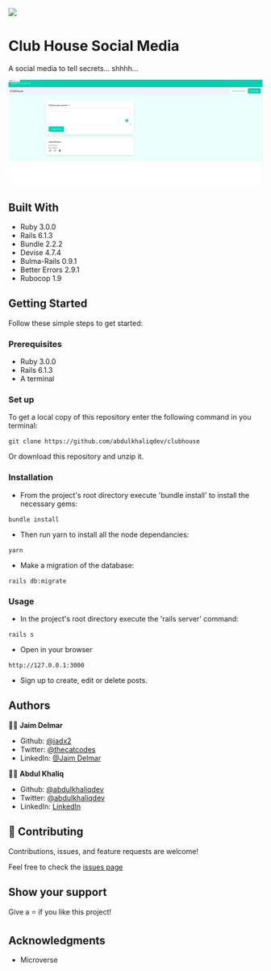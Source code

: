 ![](https://img.shields.io/badge/Microverse-blueviolet)

# Club House Social Media

A social media to tell secrets... shhhh...

![screenshot](./capture.png)

## Built With

- Ruby 3.0.0
- Rails 6.1.3
- Bundle 2.2.2
- Devise 4.7.4
- Bulma-Rails 0.9.1
- Better Errors 2.9.1
- Rubocop 1.9

## Getting Started

Follow these simple steps to get started:

### Prerequisites

- Ruby 3.0.0
- Rails 6.1.3
- A terminal

### Set up

To get a local copy of this repository enter the following command in you terminal:

```
git clone https://github.com/abdulkhaliqdev/clubhouse
```

Or download this repository and unzip it.

### Installation

- From the project's root directory execute 'bundle install' to install the necessary gems:

```
bundle install
```

- Then run yarn to install all the node dependancies:

```
yarn
```

- Make a migration of the database:

```
rails db:migrate
```

### Usage

- In the project's root directory execute the 'rails server' command:

```
rails s
```

- Open in your browser

```
http://127.0.0.1:3000
```

- Sign up to create, edit or delete posts.

## Authors

👨‍💻 **Jaim Delmar**

- Github: [@jadx2](https://github.com/jadx2/)
- Twitter: [@thecatcodes](https://twitter.com/thecatcodes)
- LinkedIn: [@Jaim Delmar](https://www.linkedin.com/in/jaimdelmar/)

👨‍💻 **Abdul Khaliq**

- Github: [@abdulkhaliqdev](https://github.com/abdulkhaliqdev)
- Twitter: [@abdulkhaliqdev](https://twitter.com/Abdulkhaliqdev)
- LinkedIn: [LinkedIn](https://www.linkedin.com/in/abdul-khaliq-89452b1a9/)

## 🤝 Contributing

Contributions, issues, and feature requests are welcome!

Feel free to check the [issues page](https://github.com/abdulkhaliqdev/clubhouse/issues)

## Show your support

Give a ⭐️ if you like this project!

## Acknowledgments

- Microverse

